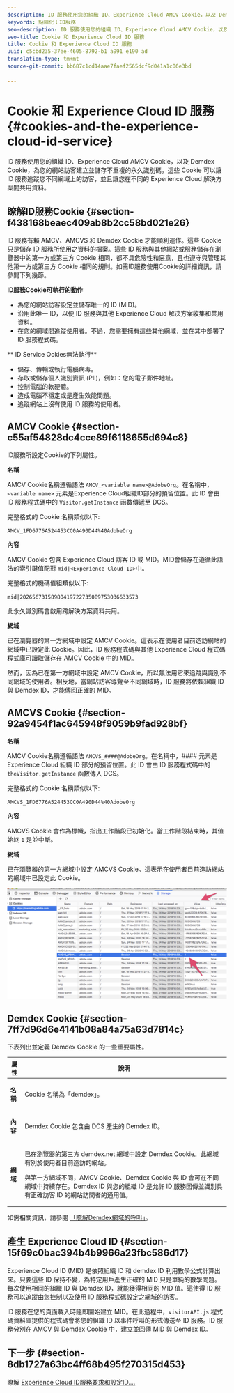 ```yaml
---
description: ID 服務使用您的組織 ID、Experience Cloud AMCV Cookie，以及 Demdex Cookie，為您的網站訪客建立並儲存不重複的永久識別碼。這些 Cookie 可以讓 ID 服務追蹤您不同網域上的訪客，並且讓您在不同的 Experience Cloud 解決方案間共用資料。
keywords: 點陣化；ID服務
seo-description: ID 服務使用您的組織 ID、Experience Cloud AMCV Cookie，以及 Demdex Cookie，為您的網站訪客建立並儲存不重複的永久識別碼。這些 Cookie 可以讓 ID 服務追蹤您不同網域上的訪客，並且讓您在不同的 Experience Cloud 解決方案間共用資料。
seo-title: Cookie 和 Experience Cloud ID 服務
title: Cookie 和 Experience Cloud ID 服務
uuid: c5cbd235-37ee-4605-8792-b1 a991 e190 ad
translation-type: tm+mt
source-git-commit: bb687c1cd14aae7faef2565dcf9d041a1c06e3bd

---
```



# Cookie 和 Experience Cloud ID 服務{#cookies-and-the-experience-cloud-id-service}

ID 服務使用您的組織 ID、Experience Cloud AMCV Cookie，以及 Demdex Cookie，為您的網站訪客建立並儲存不重複的永久識別碼。這些 Cookie 可以讓 ID 服務追蹤您不同網域上的訪客，並且讓您在不同的 Experience Cloud 解決方案間共用資料。

## 瞭解ID服務Cookie {#section-f438168beaec409ab8b2cc58bd021e26}

ID 服務有賴 AMCV、AMCVS 和 Demdex Cookie 才能順利運作。這些 Cookie 只是儲存 ID 服務所使用之資料的檔案。這些 ID 服務與其他網站或服務儲存在瀏覽器中的第一方或第三方 Cookie 相同，都不具危險性和惡意，且也遵守與管理其他第一方或第三方 Cookie 相同的規則。如需ID服務使用Cookie的詳細資訊，請參閱下列幾節。

**ID服務Cookie可執行的動作**

* 為您的網站訪客設定並儲存唯一的 ID (MID)。
* 沿用此唯一 ID，以便 ID 服務與其他 Experience Cloud 解決方案收集和共用資料。
* 在您的網域間追蹤使用者。不過，您需要擁有這些其他網域，並在其中部署了 ID 服務程式碼。

** ID Service Ookies無法執行**

* 儲存、傳輸或執行電腦病毒。
* 存取或儲存個人識別資訊 (PII)，例如：您的電子郵件地址。
* 控制電腦的軟硬體。
* 造成電腦不穩定或是產生效能問題。
* 追蹤網站上沒有使用 ID 服務的使用者。

## AMCV Cookie {#section-c55af54828dc4cce89f6118655d694c8}

ID服務所設定Cookie的下列屬性。

**名稱**

AMCV Cookie名稱遵循語法 `AMCV_<variable name>@AdobeOrg`。在名稱中， `<variable name>` 元素是Experience Cloud組織ID部分的預留位置。此 ID 會由 ID 服務程式碼中的 `Visitor.getInstance` 函數傳遞至 DCS。

完整格式的 Cookie 名稱類似以下:

```
AMCV_1FD6776A524453CC0A490D44%40AdobeOrg
```

**內容**

AMCV Cookie 包含 Experience Cloud 訪客 ID 或 MID。MID會儲存在遵循此語法的索引鍵值配對 `mid|<Experience Cloud ID>`中。

完整格式的機碼值組類似以下:

```
mid|20265673158980419722735089753036633573
```

此永久識別碼會啟用跨解決方案資料共用。

**網域**

已在瀏覽器的第一方網域中設定 AMCV Cookie。這表示在使用者目前造訪網站的網域中已設定此 Cookie。因此，ID 服務程式碼與其他 Experience Cloud 程式碼程式庫可讀取儲存在 AMCV Cookie 中的 MID。

然而，因為已在第一方網域中設定 AMCV Cookie，所以無法用它來追蹤與識別不同網域的使用者。相反地，當網站訪客導覽至不同網域時，ID 服務將依賴組織 ID 與 Demdex ID，才能傳回正確的 MID。

## AMCVS Cookie {#section-92a9454f1ac645948f9059b9fad928bf}

**名稱**

AMCV Cookie名稱遵循語法 `AMCVS_####@AdobeOrg`。在名稱中，#### 元素是 Experience Cloud 組織 ID 部分的預留位置。此 ID 會由 ID 服務程式碼中的 `theVisitor.getInstance` 函數傳入 DCS。

完整格式的 Cookie 名稱類似以下:

```
AMCVS_1FD6776A524453CC0A490D44%40AdobeOrg
```

**內容**

AMCVS Cookie 會作為標幟，指出工作階段已初始化。當工作階段結束時，其值始終 `1` 是並中斷。

**網域**

已在瀏覽器的第一方網域中設定 AMCVS Cookie。這表示在使用者目前造訪網站的網域中已設定此 Cookie。

![](assets/AMCVS-cookie.png)

## Demdex Cookie {#section-7ff7d96d6e4141b08a84a75a63d7814c}

下表列出並定義 Demdex Cookie 的一些重要屬性。

<table id="table_18E3CAF3550E4BB6A199736AACE39202"> 
 <thead> 
  <tr> 
   <th colname="col1" class="entry"> 屬性 </th> 
   <th colname="col2" class="entry"> 說明 </th> 
  </tr> 
 </thead>
 <tbody> 
  <tr> 
   <td colname="col1"> <p> <b>名稱</b> </p> </td> 
   <td colname="col2"> <p>Cookie 名稱為「demdex」。 </p> </td> 
  </tr> 
  <tr> 
   <td colname="col1"> <p> <b>內容</b> </p> </td> 
   <td colname="col2"> <p>Demdex Cookie 包含由 DCS 產生的 Demdex ID。 </p> </td> 
  </tr> 
  <tr> 
   <td colname="col1"> <p> <b>網域</b> </p> </td> 
   <td colname="col2"> <p>已在瀏覽器的第三方 demdex.net 網域中設定 Demdex Cookie。此網域有別於使用者目前造訪的網站。 </p> <p>與第一方網域不同，AMCV Cookie、Demdex Cookie 與 ID 會可在不同網域中持續存在。Demdex ID 與您的組織 ID 是允許 ID 服務回傳並識別具有正確訪客 ID 的網站訪問者的通用值。 </p> </td> 
  </tr> 
 </tbody> 
</table>

如需相關資訊，請參閱 [「瞭解Demdex網域的呼叫」](https://marketing.adobe.com/resources/help/en_US/aam/demdex-calls.html)。

## 產生 Experience Cloud ID {#section-15f69c0bac394b4b9966a23fbc586d17}

Experience Cloud ID (MID) 是依照組織 ID 和 demdex ID 利用數學公式計算出來。只要這些 ID 保持不變，為特定用戶產生正確的 MID 只是單純的數學問題。每次使用相同的組織 ID 與 Demdex ID，就能獲得相同的 MID 值。這使得 ID 服務可以追蹤由您控制以及使用 ID 服務程式碼設定之網域的訪客。

ID 服務在您的頁面載入時隨即開始建立 MID。在此過程中，`visitorAPI.js` 程式碼資料庫提供的程式碼會將您的組織 ID 以事件呼叫的形式傳送至 ID 服務。ID 服務分別在 AMCV 與 Demdex Cookie 中，建立並回傳 MID 與 Demdex ID。

## 下一步 {#section-8db1727a63bc4ff68b495f270315d453}

瞭解 [Experience Cloud ID服務要求和設定ID….](../mcvid-introduction/mcvid-id-request.md#concept-2caacebb1d244402816760e9b8bcef6a)
